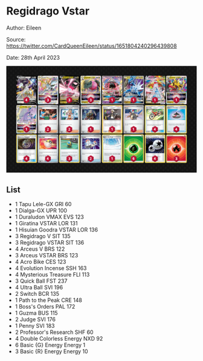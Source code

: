 # Regidrago Vstar

Author: Eileen

Source: <https://twitter.com/CardQueenEileen/status/1651804240296439808>

Date: 28th April 2023

![decklist](../images/../../images/SVI/Regidrago%20Vstar/3-%20Regidrago%20Vstar.png)

## List

* 1 Tapu Lele-GX GRI 60
* 1 Dialga-GX UPR 100
* 1 Duraludon VMAX EVS 123
* 1 Giratina VSTAR LOR 131
* 1 Hisuian Goodra VSTAR LOR 136
* 3 Regidrago V SIT 135
* 3 Regidrago VSTAR SIT 136
* 4 Arceus V BRS 122
* 3 Arceus VSTAR BRS 123
* 4 Acro Bike CES 123
* 4 Evolution Incense SSH 163
* 4 Mysterious Treasure FLI 113
* 3 Quick Ball FST 237
* 4 Ultra Ball SVI 196
* 2 Switch BCR 135
* 1 Path to the Peak CRE 148
* 1 Boss's Orders PAL 172
* 1 Guzma BUS 115
* 2 Judge SVI 176
* 1 Penny SVI 183
* 2 Professor's Research SHF 60
* 4 Double Colorless Energy NXD 92
* 6 Basic {G} Energy Energy 1
* 3 Basic {R} Energy Energy 10
